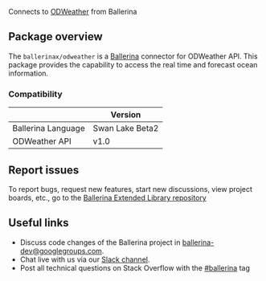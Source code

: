 Connects to [ODWeather](https://api.oceandrivers.com/) from Ballerina

## Package overview
The `ballerinax/odweather` is a [Ballerina](https://ballerina.io/) connector for ODWeather API.
This package provides the capability to access the real time and forecast ocean information.

### Compatibility
|                    | Version         |
|--------------------|-----------------|
| Ballerina Language | Swan Lake Beta2 | 
| ODWeather API      | v1.0            |

## Report issues
To report bugs, request new features, start new discussions, view project boards, etc., go to the [Ballerina Extended Library repository](https://github.com/ballerina-platform/ballerina-extended-library)

## Useful links
- Discuss code changes of the Ballerina project in [ballerina-dev@googlegroups.com](mailto:ballerina-dev@googlegroups.com).
- Chat live with us via our [Slack channel](https://ballerina.io/community/slack/).
- Post all technical questions on Stack Overflow with the [#ballerina](https://stackoverflow.com/questions/tagged/ballerina) tag
